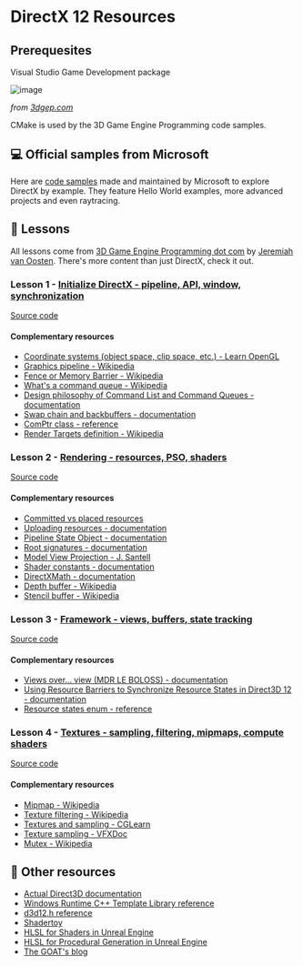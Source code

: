 # DirectX 12 Resources

## Prerequesites

Visual Studio Game Development package

![image](https://github.com/user-attachments/assets/d8d4baad-a06f-4be3-aaa3-9e6eda9f7da2)

_from [3dgep.com](https://www.3dgep.com/wp-content/uploads/2017/11/DirectX12Workload-1.png)_

CMake is used by the 3D Game Engine Programming code samples.

## 💻 Official samples from Microsoft

Here are [code samples](https://github.com/microsoft/DirectX-Graphics-Samples) made and maintained by Microsoft to explore DirectX by example. They feature Hello World examples, more advanced projects and even raytracing.

## 💯 Lessons

All lessons come from [3D Game Engine Programming dot com](https://www.3dgep.com/) by [Jeremiah van Oosten](https://github.com/jpvanoosten). There's more content than just DirectX, check it out.

### Lesson 1 - [Initialize DirectX - pipeline, API, window, synchronization](https://www.3dgep.com/learning-directx-12-1/)

[Source code](https://github.com/jpvanoosten/LearningDirectX12/tree/v0.0.1)

#### Complementary resources

- [Coordinate systems (object space, clip space, etc.) - Learn OpenGL](https://learnopengl.com/Getting-started/Coordinate-Systems)
- [Graphics pipeline - Wikipedia](https://en.wikipedia.org/wiki/Graphics_pipeline)
- [Fence or Memory Barrier - Wikipedia](https://en.wikipedia.org/wiki/Memory_barrier)
- [What's a command queue - Wikipedia](https://en.wikipedia.org/wiki/Command_queue)
- [Design philosophy of Command List and Command Queues - documentation](https://learn.microsoft.com/en-us/windows/win32/direct3d12/design-philosophy-of-command-queues-and-command-lists)
- [Swap chain and backbuffers - documentation](https://en.wikipedia.org/wiki/Swap_chain)
- [ComPtr class - reference](https://learn.microsoft.com/en-us/cpp/cppcx/wrl/comptr-class?view=msvc-170)
- [Render Targets definition - Wikipedia](https://en.wikipedia.org/wiki/Multiple_Render_Targets)

### Lesson 2 - [Rendering - resources, PSO, shaders](https://www.3dgep.com/learning-directx-12-2/)

[Source code](https://github.com/jpvanoosten/LearningDirectX12/tree/v0.0.2)

#### Complementary resources

- [Committed vs placed resources](https://gamedev.stackexchange.com/questions/165435/why-are-committed-resources-better-than-placed-resources)
- [Uploading resources - documentation](https://learn.microsoft.com/en-us/windows/win32/direct3d12/uploading-resources)
- [Pipeline State Object - documentation](https://learn.microsoft.com/en-us/windows/win32/direct3d12/managing-graphics-pipeline-state-in-direct3d-12)
- [Root signatures - documentation](https://learn.microsoft.com/en-us/windows/win32/direct3d12/root-signatures)
- [Model View Projection - J. Santell](https://jsantell.com/model-view-projection/)
- [Shader constants - documentation](https://learn.microsoft.com/en-us/windows/win32/direct3dhlsl/dx-graphics-hlsl-constants)
- [DirectXMath - documentation](https://learn.microsoft.com/en-us/windows/win32/dxmath/directxmath-portal)
- [Depth buffer - Wikipedia](https://en.wikipedia.org/wiki/Z-buffering)
- [Stencil buffer - Wikipedia](https://en.wikipedia.org/wiki/Stencil_buffer)

### Lesson 3 - [Framework - views, buffers, state tracking](https://www.3dgep.com/learning-directx-12-3/)

[Source code](https://github.com/jpvanoosten/LearningDirectX12/tree/v0.0.3)

#### Complementary resources

- [Views over... view (MDR LE BOLOSS) - documentation](https://learn.microsoft.com/en-us/windows/uwp/graphics-concepts/views)
- [Using Resource Barriers to Synchronize Resource States in Direct3D 12 - documentation ](https://learn.microsoft.com/en-us/windows/win32/direct3d12/using-resource-barriers-to-synchronize-resource-states-in-direct3d-12)
- [Resource states enum - reference](https://learn.microsoft.com/en-us/windows/win32/api/d3d12/ne-d3d12-d3d12_resource_states)

### Lesson 4 - [Textures - sampling, filtering, mipmaps, compute shaders](https://www.3dgep.com/learning-directx-12-4/)

[Source code](https://github.com/jpvanoosten/LearningDirectX12/tree/v0.0.4)

#### Complementary resources

- [Mipmap - Wikipedia](https://en.wikipedia.org/wiki/Mipmap)
- [Texture filtering - Wikipedia](https://en.wikipedia.org/wiki/Texture_filtering)
- [Textures and sampling - CGLearn](https://cglearn.eu/pub/computer-graphics/textures-and-sampling)
- [Texture sampling - VFXDoc](https://vfxdoc.readthedocs.io/en/latest/textures/sampling/)
- [Mutex - Wikipedia](https://en.wikipedia.org/wiki/Mutual_exclusion)

## 🦄 Other resources

- [Actual Direct3D documentation](https://learn.microsoft.com/en-us/windows/win32/direct3d12/direct3d-12-graphics)
- [Windows Runtime C++ Template Library reference](https://learn.microsoft.com/en-us/cpp/cppcx/wrl/windows-runtime-cpp-template-library-wrl?view=msvc-170)
- [d3d12.h reference](https://learn.microsoft.com/en-us/windows/win32/api/d3d12/)
- [Shadertoy](https://www.shadertoy.com/)
- [HLSL for Shaders in Unreal Engine](https://dev.epicgames.com/documentation/en-us/unreal-engine/custom-material-expressions-in-unreal-engine?application_version=5.5)
- [HLSL for Procedural Generation in Unreal Engine](https://www.youtube.com/watch?v=4EnCsJvcIbA)
- [The GOAT's blog](https://iquilezles.org/)
